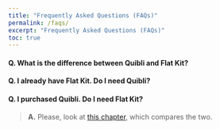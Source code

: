 ```yaml
---
title: "Frequently Asked Questions (FAQs)"
permalink: /faqs/
excerpt: "Frequently Asked Questions (FAQs)"
toc: true
---
```


#### Q. What is the difference between Quibli and Flat Kit?
#### Q. I already have Flat Kit. Do I need Quibli?
#### Q. I purchased Quibli. Do I need Flat Kit?
> **A.** Please, look at [this chapter](/quibli-or-flat-kit/), which compares the two.
